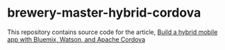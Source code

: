 # brewery-master-hybrid-cordova

This repository contains source code for the article, [Build a hybrid mobile app with Bluemix, Watson, and Apache Cordova](https://www.ibm.com/developerworks/mobile/library/mo-transform-existing-web-app-to-hybrid-mobile/index.html)


